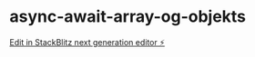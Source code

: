 # async-await-array-og-objekts

[Edit in StackBlitz next generation editor ⚡️](https://stackblitz.com/~/github.com/neverdal1/async-await-array-og-objekts)